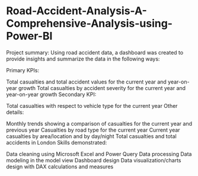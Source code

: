 # Road-Accident-Analysis-A-Comprehensive-Analysis-using-Power-BI

Project summary: Using road accident data, a dashboard was created to provide insights and summarize the data in the following ways:

Primary KPIs:

Total casualties and total accident values for the current year and year-on-year growth
Total casualties by accident severity for the current year and year-on-year growth
Secondary KPI:

Total casualties with respect to vehicle type for the current year
Other details:

Monthly trends showing a comparison of casualties for the current year and previous year
Casualties by road type for the current year
Current year casualties by area/location and by day/night
Total casualties and total accidents in London
Skills demonstrated:

Data cleaning using Microsoft Excel and Power Query
Data processing
Data modeling in the model view
Dashboard design
Data visualization/charts design with DAX calculations and measures

